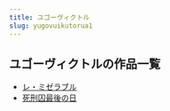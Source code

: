 ```yaml
---
title: ユゴーヴィクトル
slug: yugovuikutorua1
---
```


## ユゴーヴィクトルの作品一覧

- [レ・ミゼラブル](remizeraburu-7d6)
- [死刑囚最後の日](sixingqiuzuihou-fd2)
